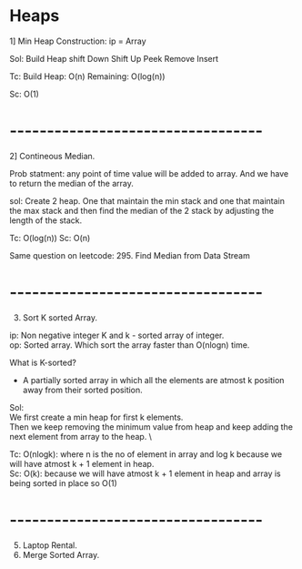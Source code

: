 # Heaps

1] Min Heap Construction:
ip = Array

Sol:
Build Heap
shift Down
Shift Up
Peek
Remove
Insert

Tc:
Build Heap: O(n)
Remaining: O(log(n))

Sc: O(1)

# ----------------------------------

2] Contineous Median.

Prob statment: any point of time value will be added to array. And we have to return the median of the array.

sol:
Create 2 heap. One that maintain the min stack and one that maintain the max stack and then find the median of the 2 stack by adjusting the length of the stack.

Tc: O(log(n))
Sc: O(n)

Same question on leetcode: 295. Find Median from Data Stream

# ----------------------------------
3. Sort K sorted Array.

ip: Non negative integer K and  k - sorted array of integer. \
op: Sorted array. Which sort the array faster than O(nlogn) time.

What is K-sorted?
* A partially sorted array in which all the elements are atmost k position away from their sorted position.

Sol:\
We first create a min heap for first k elements.\
Then we keep removing the minimum value from heap and keep adding the next element from array to the heap. \

Tc: O(nlogk): where n is the no of element in array and log k because we will have atmost k + 1 element in heap.\
Sc: O(k): because we will have atmost k + 1 element in heap and array is being sorted in place so O(1)


# ----------------------------------
5. Laptop Rental.
6. Merge Sorted Array.
